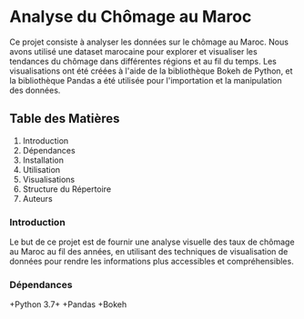 # Analyse du Chômage au Maroc
Ce projet consiste à analyser les données sur le chômage au Maroc. Nous avons utilisé une dataset marocaine pour explorer et visualiser les tendances du chômage dans différentes régions et au fil du temps. Les visualisations ont été créées à l'aide de la bibliothèque Bokeh de Python, et la bibliothèque Pandas a été utilisée pour l'importation et la manipulation des données.
## Table des Matières
1. Introduction
2. Dépendances
3. Installation
4. Utilisation
5. Visualisations
6. Structure du Répertoire
7. Auteurs
### Introduction
Le but de ce projet est de fournir une analyse visuelle des taux de chômage au Maroc au fil des années, en utilisant des techniques de visualisation de données pour rendre les informations plus accessibles et compréhensibles.
### Dépendances
+Python 3.7+
+Pandas
+Bokeh

